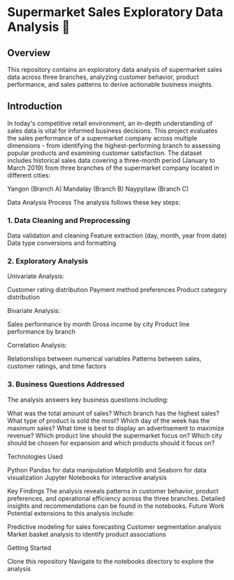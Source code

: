 # Supermarket Sales Exploratory Data Analysis 🛒
## Overview
This repository contains an exploratory data analysis of supermarket sales data across three branches, analyzing customer behavior, product performance, and sales patterns to derive actionable business insights.
## Introduction
In today's competitive retail environment, an in-depth understanding of sales data is vital for informed business decisions. This project evaluates the sales performance of a supermarket company across multiple dimensions - from identifying the highest-performing branch to assessing popular products and examining customer satisfaction.
The dataset includes historical sales data covering a three-month period (January to March 2019) from three branches of the supermarket company located in different cities:

Yangon (Branch A)
Mandalay (Branch B)
Naypyitaw (Branch C)

Data Analysis Process
The analysis follows these key steps:
### 1. Data Cleaning and Preprocessing

Data validation and cleaning
Feature extraction (day, month, year from date)
Data type conversions and formatting

### 2. Exploratory Analysis

Univariate Analysis:

Customer rating distribution
Payment method preferences
Product category distribution


Bivariate Analysis:

Sales performance by month
Gross income by city
Product line performance by branch


Correlation Analysis:

Relationships between numerical variables
Patterns between sales, customer ratings, and time factors



### 3. Business Questions Addressed
The analysis answers key business questions including:

What was the total amount of sales?
Which branch has the highest sales?
What type of product is sold the most?
Which day of the week has the maximum sales?
What time is best to display an advertisement to maximize revenue?
Which product line should the supermarket focus on?
Which city should be chosen for expansion and which products should it focus on?

Technologies Used

Python
Pandas for data manipulation
Matplotlib and Seaborn for data visualization
Jupyter Notebooks for interactive analysis

Key Findings
The analysis reveals patterns in customer behavior, product preferences, and operational efficiency across the three branches. Detailed insights and recommendations can be found in the notebooks.
Future Work
Potential extensions to this analysis include:

Predictive modeling for sales forecasting
Customer segmentation analysis
Market basket analysis to identify product associations

Getting Started

Clone this repository
Navigate to the notebooks directory to explore the analysis

